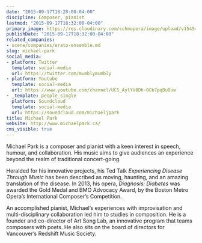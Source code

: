 ```yaml
---
date: "2015-09-17T18:28:00-04:00"
discipline: Composer, pianist
lastmod: "2015-09-17T18:32:00-04:00"
primary_image: https://res.cloudinary.com/schmopera/image/upload/v1545409169/media/webhook-uploads/1442528885029/Erato-Cropped-HeadshotResized.jpg.jpg
publishDate: "2015-09-17T18:32:00-04:00"
related_companies:
- scene/companies/erato-ensemble.md
slug: michael-park
social_media:
- platform: Twitter
  template: social-media
  url: https://twitter.com/mumblymumbly
- platform: Youtube
  template: social-media
  url: https://www.youtube.com/channel/UCS_AylYV8Dh-OCb7pqBu8uw
- _template: people_single
  platform: Soundcloud
  template: social-media
  url: https://soundcloud.com/michaeljpark
title: Michael Park
website: http://www.michaelpark.ca/
cms_visible: true
---
```


Michael Park is a composer and pianist with a keen interest in speech, humour, and collaboration. His music aims to give audiences an experience beyond the realm of traditional concert-going.

Heralded for his innovative projects, his Ted Talk *Experiencing Disease Through Music* has been described as moving, haunting, and an amazing translation of the disease. In 2013, his opera, *Diagnosis: Diabetes* was awarded the Gold Medal and BMO Advocacy Award, by the Boston Metro Opera’s International Composer’s Competition.

An accomplished pianist, Michael’s experiences with improvisation and multi-disciplinary collaboration led him to studies in composition. He is a founder and co-director of Art Song Lab, an innovative program that teams composers with poets. He also sits on the board of directors for Vancouver’s Redshift Music Society.
